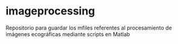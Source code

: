 # imageprocessing
Repositorio para guardar los mfiles referentes al procesamiento de imágenes ecográficas mediante scripts en Matlab
